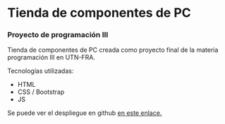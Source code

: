 # Tienda de componentes de PC

### Proyecto de programación III

Tienda de componentes de PC creada como proyecto final de la materia programación III en UTN-FRA.

Tecnologías utilizadas:

-   HTML
-   CSS / Bootstrap
-   JS

Se puede ver el despliegue en github [en este enlace.](https://leannico29.github.io/Mi_pagina/)
